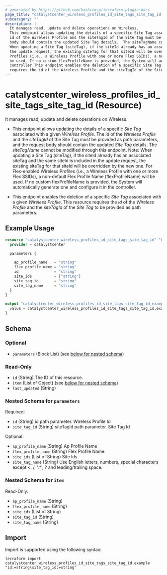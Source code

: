 ```yaml
---
# generated by https://github.com/hashicorp/terraform-plugin-docs
page_title: "catalystcenter_wireless_profiles_id_site_tags_site_tag_id Resource - terraform-provider-catalystcenter"
subcategory: ""
description: |-
  It manages read, update and delete operations on Wireless.
  This endpoint allows updating the details of a specific Site Tag associated with a given Wireless Profile. The
  id of the Wireless Profile and the siteTagId of the Site Tag must be provided as path parameters, and the request
  body should contain the updated Site Tag details.  The siteTagName cannot be modified through this endpoint. Note:
  When updating a Site Tag (siteTag), if the siteId already has an associated siteTag and the same siteId is included in
  the update request, the existing siteTag for that siteId will be overridden by the new one. For Flex-enabled Wireless
  Profiles (i.e., a Wireless Profile with one or more Flex SSIDs), a non-default Flex Profile Name (flexProfileName) will
  be used. If no custom flexProfileName is provided, the System will automatically generate one and configure it in the
  controller.This endpoint enables the deletion of a specific Site Tag associated with a given Wireless Profile. This resource
  requires the id of the Wireless Profile and the siteTagId of the Site Tag to be provided as path parameters.
---
```


# catalystcenter_wireless_profiles_id_site_tags_site_tag_id (Resource)

It manages read, update and delete operations on Wireless.

- This endpoint allows updating the details of a specific *Site Tag* associated with a given *Wireless Profile*. The
*id* of the *Wireless Profile* and the *siteTagId* of the Site Tag must be provided as path parameters, and the request
body should contain the updated *Site Tag* details.  The *siteTagName* cannot be modified through this endpoint. Note:
When updating a Site Tag (siteTag), if the siteId already has an associated siteTag and the same siteId is included in
the update request, the existing siteTag for that siteId will be overridden by the new one. For Flex-enabled Wireless
Profiles (i.e., a Wireless Profile with one or more Flex SSIDs), a non-default Flex Profile Name (flexProfileName) will
be used. If no custom flexProfileName is provided, the System will automatically generate one and configure it in the
controller.

- This endpoint enables the deletion of a specific *Site Tag* associated with a given *Wireless Profile*. This resource
requires the *id* of the *Wireless Profile* and the *siteTagId* of the *Site Tag* to be provided as path parameters.

## Example Usage

```terraform
resource "catalystcenter_wireless_profiles_id_site_tags_site_tag_id" "example" {
  provider = catalystcenter

  parameters {

    ap_profile_name   = "string"
    flex_profile_name = "string"
    id                = "string"
    site_ids          = ["string"]
    site_tag_id       = "string"
    site_tag_name     = "string"
  }
}

output "catalystcenter_wireless_profiles_id_site_tags_site_tag_id_example" {
  value = catalystcenter_wireless_profiles_id_site_tags_site_tag_id.example
}
```

<!-- schema generated by tfplugindocs -->
## Schema

### Optional

- `parameters` (Block List) (see [below for nested schema](#nestedblock--parameters))

### Read-Only

- `id` (String) The ID of this resource.
- `item` (List of Object) (see [below for nested schema](#nestedatt--item))
- `last_updated` (String)

<a id="nestedblock--parameters"></a>
### Nested Schema for `parameters`

Required:

- `id` (String) id path parameter. Wireless Profile Id
- `site_tag_id` (String) siteTagId path parameter. Site Tag Id

Optional:

- `ap_profile_name` (String) Ap Profile Name
- `flex_profile_name` (String) Flex Profile Name
- `site_ids` (List of String) Site Ids
- `site_tag_name` (String) Use English letters, numbers, special characters except <, /, '.*', ? and leading/trailing space.


<a id="nestedatt--item"></a>
### Nested Schema for `item`

Read-Only:

- `ap_profile_name` (String)
- `flex_profile_name` (String)
- `site_ids` (List of String)
- `site_tag_id` (String)
- `site_tag_name` (String)

## Import

Import is supported using the following syntax:

```shell
terraform import catalystcenter_wireless_profiles_id_site_tags_site_tag_id.example "id:=string\site_tag_id:=string"
```
